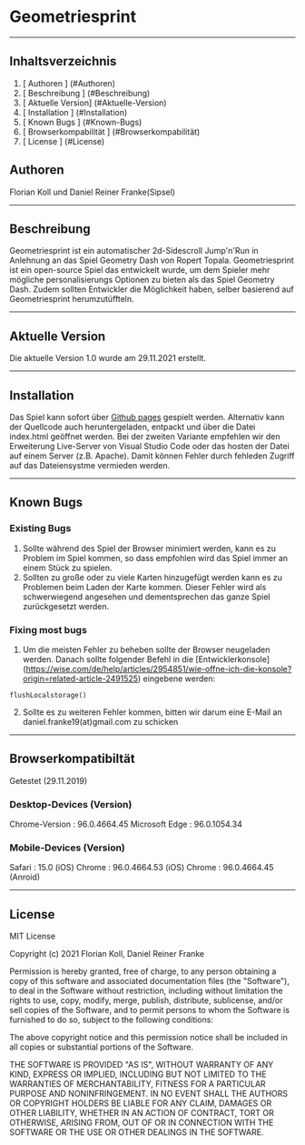# Geometriesprint

***
## Inhaltsverzeichnis
1. [ Authoren ] (#Authoren)
2. [ Beschreibung ] (#Beschreibung)
3. [ Aktuelle Version] (#Aktuelle-Version)
2. [ Installation ] (#Installation)
2. [ Known Bugs ] (#Known-Bugs)
2. [ Browserkompabilität ] (#Browserkompabilität)
2. [ License ] (#License)

## Authoren

Florian Koll und Daniel Reiner Franke(Sipsel)

***

## Beschreibung
Geometriesprint ist ein automatischer 2d-Sidescroll Jump'n'Run in Anlehnung an das Spiel Geometry Dash von Ropert Topala. Geometriesprint ist ein open-source Spiel das entwickelt wurde, um dem Spieler mehr mögliche personalisierungs Optionen zu bieten als das Spiel Geometry Dash. Zudem sollten Entwickler die Möglichkeit haben, selber basierend auf Geometriesprint herumzutüffteln.

***

## Aktuelle Version

Die aktuelle Version 1.0 wurde am 29.11.2021 erstellt. 

***

## Installation 

Das Spiel kann sofort über [Github pages](https://sipsel.github.io/Geometriesprint/) gespielt werden.
Alternativ kann der Quellcode auch heruntergeladen, entpackt und über die Datei index.html geöffnet werden.
Bei der zweiten Variante empfehlen wir den Erweiterung Live-Server von Visual Studio Code oder das hosten der Datei auf einem Server (z.B. Apache). Damit können Fehler durch fehleden Zugriff auf das Dateiensystme vermieden werden. 

***
## Known Bugs

### Existing Bugs

1. Sollte während des Spiel der Browser minimiert werden, kann es zu Problem im Spiel kommen, so dass empfohlen wird das Spiel immer an einem Stück zu spielen. 
2. Sollten zu große oder zu viele Karten hinzugefügt werden kann es zu Problemen beim Laden der Karte kommen. Dieser Fehler wird als schwerwiegend angesehen und dementsprechen das ganze Spiel zurückgesetzt werden. 

### Fixing most bugs
1. Um die meisten Fehler zu beheben sollte der Browser neugeladen werden. Danach sollte folgender Befehl in die [Entwicklerkonsole] (https://wise.com/de/help/articles/2954851/wie-offne-ich-die-konsole?origin=related-article-2491525) eingebene werden:
```
flushLocalstorage()
```
2. Sollte es zu weiteren Fehler kommen, bitten wir darum eine E-Mail an daniel.franke19(at)gmail.com zu schicken 

***

## Browserkompatibiltät

Getestet (29.11.2019)

### Desktop-Devices (Version)

Chrome-Version  : 96.0.4664.45
Microsoft Edge  : 96.0.1054.34   

### Mobile-Devices (Version)

Safari          :   15.0 (iOS)
Chrome          :   96.0.4664.53 (iOS)
Chrome          :   96.0.4664.45 (Anroid)	

***

## License

MIT License

Copyright (c) 2021 Florian Koll, Daniel Reiner Franke

Permission is hereby granted, free of charge, to any person obtaining a copy
of this software and associated documentation files (the "Software"), to deal
in the Software without restriction, including without limitation the rights
to use, copy, modify, merge, publish, distribute, sublicense, and/or sell
copies of the Software, and to permit persons to whom the Software is
furnished to do so, subject to the following conditions:

The above copyright notice and this permission notice shall be included in all
copies or substantial portions of the Software.

THE SOFTWARE IS PROVIDED "AS IS", WITHOUT WARRANTY OF ANY KIND, EXPRESS OR
IMPLIED, INCLUDING BUT NOT LIMITED TO THE WARRANTIES OF MERCHANTABILITY,
FITNESS FOR A PARTICULAR PURPOSE AND NONINFRINGEMENT. IN NO EVENT SHALL THE
AUTHORS OR COPYRIGHT HOLDERS BE LIABLE FOR ANY CLAIM, DAMAGES OR OTHER
LIABILITY, WHETHER IN AN ACTION OF CONTRACT, TORT OR OTHERWISE, ARISING FROM,
OUT OF OR IN CONNECTION WITH THE SOFTWARE OR THE USE OR OTHER DEALINGS IN THE
SOFTWARE.